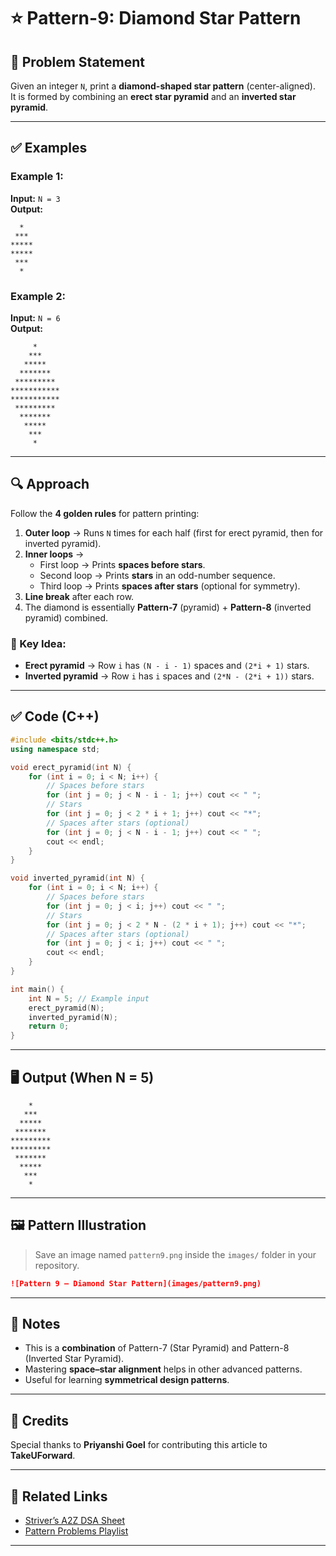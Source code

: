 
# ⭐ Pattern-9: Diamond Star Pattern


## 📝 Problem Statement

Given an integer `N`, print a **diamond-shaped star pattern** (center-aligned).  
It is formed by combining an **erect star pyramid** and an **inverted star pyramid**.

---

## ✅ Examples

### Example 1:
**Input:** `N = 3`  
**Output:**
```
  *  
 ***  
*****  
*****  
 ***  
  *  
```

### Example 2:
**Input:** `N = 6`  
**Output:**
```
     *     
    ***    
   *****   
  *******  
 ********* 
***********  
***********  
 *********  
  *******  
   *****   
    ***    
     *     
```

---

## 🔍 Approach

Follow the **4 golden rules** for pattern printing:

1. **Outer loop** → Runs `N` times for each half (first for erect pyramid, then for inverted pyramid).  
2. **Inner loops** →  
   - First loop → Prints **spaces before stars**.  
   - Second loop → Prints **stars** in an odd-number sequence.  
   - Third loop → Prints **spaces after stars** (optional for symmetry).  
3. **Line break** after each row.  
4. The diamond is essentially **Pattern-7** (pyramid) + **Pattern-8** (inverted pyramid) combined.

### 🧠 Key Idea:
- **Erect pyramid** → Row `i` has `(N - i - 1)` spaces and `(2*i + 1)` stars.  
- **Inverted pyramid** → Row `i` has `i` spaces and `(2*N - (2*i + 1))` stars.

---

## ✅ Code (C++)

```cpp
#include <bits/stdc++.h>
using namespace std;

void erect_pyramid(int N) {
    for (int i = 0; i < N; i++) {
        // Spaces before stars
        for (int j = 0; j < N - i - 1; j++) cout << " ";
        // Stars
        for (int j = 0; j < 2 * i + 1; j++) cout << "*";
        // Spaces after stars (optional)
        for (int j = 0; j < N - i - 1; j++) cout << " ";
        cout << endl;
    }
}

void inverted_pyramid(int N) {
    for (int i = 0; i < N; i++) {
        // Spaces before stars
        for (int j = 0; j < i; j++) cout << " ";
        // Stars
        for (int j = 0; j < 2 * N - (2 * i + 1); j++) cout << "*";
        // Spaces after stars (optional)
        for (int j = 0; j < i; j++) cout << " ";
        cout << endl;
    }
}

int main() {
    int N = 5; // Example input
    erect_pyramid(N);
    inverted_pyramid(N);
    return 0;
}
```

---

## 🖥️ Output (When N = 5)

```
    *    
   ***   
  *****  
 ******* 
*********
*********
 ******* 
  *****  
   ***   
    *    
```

---

## 🖼️ Pattern Illustration

> Save an image named `pattern9.png` inside the `images/` folder in your repository.

```markdown
![Pattern 9 – Diamond Star Pattern](images/pattern9.png)
```

---

## 📌 Notes

- This is a **combination** of Pattern-7 (Star Pyramid) and Pattern-8 (Inverted Star Pyramid).
- Mastering **space–star alignment** helps in other advanced patterns.
- Useful for learning **symmetrical design patterns**.

---

## 🙌 Credits

Special thanks to **Priyanshi Goel** for contributing this article to **TakeUForward**.

---

## 🔗 Related Links

- [Striver’s A2Z DSA Sheet](https://takeuforward.org/interviews/strivers-a2z-dsa-course-sheet-2/)  
- [Pattern Problems Playlist](https://www.youtube.com/playlist?list=PLgUwDviBIf0qUlt5H_kiKYaNSqJ81PMMY)

---
